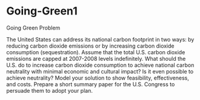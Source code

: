 # Going-Green1
Going Green
Problem	 
 	
The United States can address its national carbon footprint in two ways: by reducing carbon dioxide emissions or by increasing carbon dioxide consumption (sequestration). Assume that the total U.S. carbon dioxide emissions are capped at 2007-2008 levels indefinitely. What should the U.S. do to increase carbon dioxide consumption to achieve national carbon neutrality with minimal economic and cultural impact? Is it even possible to achieve neutrality? Model your solution to show feasibility, effectiveness, and costs. Prepare a short summary paper for the U.S. Congress to persuade them to adopt your plan.
